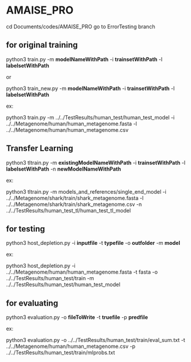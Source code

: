 # AMAISE_PRO

cd Documents/codes/AMAISE_PRO
go to ErrorTesting branch

## for original training

python3 train.py -m **modelNameWithPath** -i **trainsetWithPath** -l **labelsetWithPath**

 or

python3 train_new.py -m **modelNameWithPath** -i **trainsetWithPath** -l **labelsetWithPath**

ex: 

python3 train.py -m ../../TestResults/human_test/human_test_model -i ../../Metagenome/human/human_metagenome.fasta -l ../../Metagenome/human/human_metagenome.csv


## Transfer Learning

python3 tltrain.py -m **existingModelNameWithPath** -i **trainsetWithPath** -l **labelsetWithPath** -n **newModelNameWithPath**

ex:

python3 tltrain.py -m models_and_references/single_end_model -i ../../Metagenome/shark/train/shark_metagenome.fasta -l ../../Metagenome/shark/train/shark_metagenome.csv -n ../../TestResults/human_test_tl/human_test_tl_model

## for testing

python3 host_depletion.py -i **inputfile** -t **typefile** -o **outfolder** -m **model**

ex:

python3 host_depletion.py -i ../../Metagenome/human/human_metagenome.fasta -t fasta -o ../../TestResults/human_test/train -m ../../TestResults/human_test/human_test_model

## for evaluating

python3 evaluation.py -o **fileToWrite** -t **truefile** -p **predfile**

ex:

python3 evaluation.py -o ../../TestResults/human_test/train/eval_sum.txt -t ../../Metagenome/human/human_metagenome.csv -p ../../TestResults/human_test/train/mlprobs.txt


